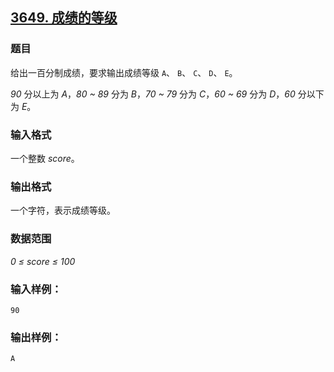 ## [3649. 成绩的等级](https://www.acwing.com/problem/content/3652/)

### 题目

给出一百分制成绩，要求输出成绩等级 `A`、 `B`、 `C`、 `D`、 `E`。

*90* 分以上为 *A*，*80 ~ 89* 分为 *B*，*70 ~ 79* 分为 *C*，*60 ~ 69* 分为 *D*，*60* 分以下为 *E*。

### 输入格式

一个整数 *score*。

### 输出格式

一个字符，表示成绩等级。

### 数据范围

*0 ≤ score ≤ 100*

### 输入样例：

```
90
```

### 输出样例：

```
A
```
